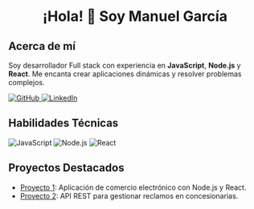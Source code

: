 <!-- Encabezado principal con estilo -->


<h1 align="center">¡Hola! 👋 Soy Manuel García</h1>

<!-- Información personal -->
<h2>Acerca de mí</h2>
<p>
  Soy desarrollador Full stack con experiencia en <strong>JavaScript</strong>, <strong>Node.js</strong> y <strong>React</strong>. Me encanta crear aplicaciones dinámicas y resolver problemas complejos.
</p>

<!-- Iconos y enlaces -->
<p>
  <a href="https://github.com/Manuelgarcia1">
    <img src="https://img.shields.io/badge/GitHub-181717?style=for-the-badge&logo=github&logoColor=white" alt="GitHub">
  </a>
  <a href="https://www.linkedin.com/in/usuario123/">
    <img src="https://img.shields.io/badge/LinkedIn-0077B5?style=for-the-badge&logo=linkedin&logoColor=white" alt="LinkedIn">
  </a>
</p>

<!-- Habilidades -->
<h2>Habilidades Técnicas</h2>
<p>
  <img src="https://img.shields.io/badge/JavaScript-F7DF1E?style=for-the-badge&logo=javascript&logoColor=black" alt="JavaScript">
  <img src="https://img.shields.io/badge/Node.js-339933?style=for-the-badge&logo=nodedotjs&logoColor=white" alt="Node.js">
  <img src="https://img.shields.io/badge/React-61DAFB?style=for-the-badge&logo=react&logoColor=black" alt="React">
</p>

<!-- Proyectos destacados -->
<h2>Proyectos Destacados</h2>
<ul>
  <li>
    <a href="https://github.com/usuario123/proyecto1">Proyecto 1</a>: Aplicación de comercio electrónico con Node.js y React.
  </li>
  <li>
    <a href="https://github.com/usuario123/proyecto2">Proyecto 2</a>: API REST para gestionar reclamos en concesionarias.
  </li>
</ul>
